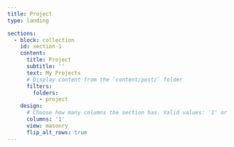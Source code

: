 ```yaml
---
title: Project
type: landing

sections:
  - block: collection
    id: section-1
    content:
      title: Project
      subtitle: ''
      text: My Projects
      # Display content from the `content/post/` folder
      filters:
        folders:
          - project
    design:
      # Choose how many columns the section has. Valid values: '1' or '2'.
      columns: '1'
      view: masonry
      flip_alt_rows: true
---
```


